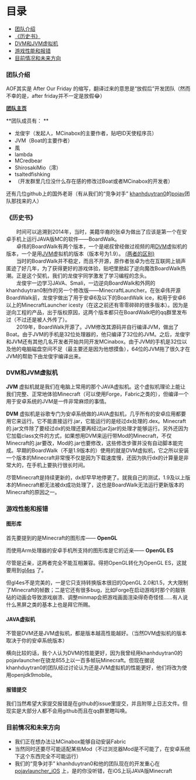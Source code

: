 # 目录

- [团队介绍](#团队介绍)
- [《历史书》](#历史书)
- [DVM和JVM虚拟机](#虚拟机)
- [游戏性能和报错](#游戏性能)
- [目前情况和未来方向](#情况)

### <span id="团队介绍">团队介绍</span>

AOF其实是 After Our Friday 的缩写，翻译过来的意思是“放假后”开发团队（然而不幸的是，after friday并不一定是放假😂）

[ **团队主页** ](https://github.com/AOF-Dev)

 **团队成员有：  **

- 龙俊宇（发起人，MCinabox的主要作者，贴吧ID天使程序员）  
- JVM（Boat的主要作者）  
- 風
- lambda  
- MCredbear
- ShirosakiMio（澪）
- tsaltedfishking
- （开发群里几位没什么存在感的修改过Boat或者MCinabox的开发者）  

还有几位github上的国外老哥（有从我们的“竞争对手” [khanhduytran0](https://github.com/khanhduytran0)的[pojav](https://github.com/PojavLauncherTeam)团队那找来的人）

### <span id="历史书">《历史书》</span>

&emsp;&emsp;时间可以追溯到2014年，当时，美籍华裔的张卓为做出了应该是第一个在安卓手机上运行JAVA版MC的软件——BoardWalk。  
&emsp;&emsp;卓伟的BoardWalk有两个版本，一个是岷叔曾经做过视频的用[DVM](#虚拟机)虚拟机的版本，一个是用[JVM](#虚拟机)虚拟机的版本（版本号为1.9）。 [(两者的区别)](#虚拟机)  
&emsp;&emsp;当时的BoardWalk并不稳定，而且不开源，原作者张卓为也在互联网上销声匿迹了好几年，为了获得更好的游戏体验，贴吧里掀起了逆向魔改BoardWalk热潮。正是这个契机，我们的龙俊宇同学激发了学习编程的念头。  
&emsp;&emsp;龙俊宇一边学习JAVA、Smali，一边逆向BoardWalk和外网的khanhduytran0制作的另一个修改版——MinecraftLauncher。在张卓伟开源BoardWalk前，龙俊宇做出了用于安卓6及以下的BoardWalk ice，和用于安卓6以上的MinecraftLauncher icesty（在这之前还有零零碎碎的很多版本）。因为是逆向工程的产品，出于版权原因，这两个版本都只在BoardWalk吧的qq群里发布过（不过还是被人外传了）。  
&emsp;&emsp;2019年，BoardWalk开源了。JVM修改其源码并自行编译JVM，做出了Boat。由于JVM的手机是32位处理器的，他只编译了32位的JVM。之后，龙俊宇和JVM还有其他几名开发者开始共同开发MCinabox。由于JVM的手机是32位以及他的电脑磁盘空间不足（最主要还是因为他想摸鱼），64位的JVM拖了很久才在JVM的帮助下由龙俊宇编译出来。  

### <span id="虚拟机">DVM和JVM虚拟机</span>

 **JVM** 虚拟机就是我们在电脑上常用的那个JAVA虚拟机。这个虚拟机理论上能让我们完整、正常地体验Minecraft（可以使用Forge，Fabric之类的），但编译一个用于安卓系统的JVM是一件非常麻烦的事情。  


 **DVM** 虚拟机是谷歌专门为安卓系统做的JAVA虚拟机，几乎所有的安卓应用都要用它来运行。它不能直接运行.jar，它能运行的是经过dx处理的.dex。Minecraft的.jar文件除了要经过dx的处理还要再经过jar2jar的处理才能够运行。另外还因为它加载class文件的方式，如果想用DVM来运行带Mod的Minecraft，不仅Minecraft的.jar要改，Mod的.jar也要修改，这些修改步骤并没有自动脚本能完成。早期的BoardWalk（不是1.9版本的）使用的就是DVM虚拟机，它之所以安装一个版本的Minecraft非常慢不仅是因为下载速度慢，还因为执行dx的计算量是非常大的，在手机上要执行很长时间。  


尽管Minecraft是持续更新的，dx却早早地停更了。就我自己的测试，1.9及以上版本的Minecraft都无法被dx成功处理了，这也是BoardWalk无法运行更新版本的Minecraft的原因之一。  

### <span id="游戏性能">游戏性能和报错</span>

#### 图形库

首先要提到的是Minecraft的图形库—— **OpenGL**   


而使用Arm处理器的安卓手机所支持的图形库是它的近亲—— **OpenGL ES**  

尽管是近亲，这两者完全不能互相兼容。得把OpenGL转化为OpenGL ES，这就要用到[gl4es](https://github.com/ptitSeb/gl4es)
了。  

但gl4es不是完美的，一是它只支持转换版本很旧的OpenGL 2.0和1.5，大大限制了Minecraft的帧数；二是它还有很多bug，比如Forge在启动游戏时那个的敲铁砧的动画会导致游戏崩溃、调整minmap会把游戏画面渲染得奇奇怪怪……有人说什么黑屏之类的基本上也是拜它所赐。  

#### JAVA虚拟机

不管是DVM还是JVM虚拟机，都是版本越高性能越好。（当然DVM虚拟机的版本取决于你的安卓系统版本）  


横向比较的话，我个人认为DVM的性能更好，因为我曾经用khanhduytran0的pojavlauncher在骁龙855上以一百多帧玩Minecraft。但现在据说khanhduytran0的团队经过讨论认为还是JVM虚拟机的性能更好，他们将改为使用openjdk9mobile。  

#### 报错提交  

我们当然希望大家提交报错是在github的issue里提交，并且附带上日志文件。但现实是大部分人都不会用github而且在qq群里瞎叫唤。  

### <span id="情况">目前情况和未来方向</span>  

- 我们正在想办法让MCinabox能够自动安装Fabric
- 当然同时还要尽可能适配某些Mod（不过浏览器Mod是不可能了，在安卓系统下这个东西完全不可能运行）
- 我们的“竞争对手” khanhduytran0和他的团队现在的开发重心在[pojavlauncher_iOS](https://github.com/PojavLauncherTeam/PojavLauncher_iOS)
  上，是的你没听错，在iOS上玩JAVA版Minecraft

